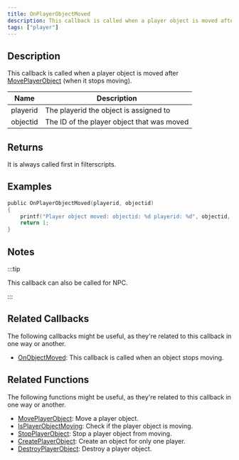```yaml
---
title: OnPlayerObjectMoved
description: This callback is called when a player object is moved after MovePlayerObject (when it stops moving).
tags: ["player"]
---
```


## Description

This callback is called when a player object is moved after [MovePlayerObject](../functions/MovePlayerObject) (when it stops moving).

| Name     | Description                                |
| -------- | ------------------------------------------ |
| playerid | The playerid the object is assigned to     |
| objectid | The ID of the player object that was moved |

## Returns

It is always called first in filterscripts.

## Examples

```c
public OnPlayerObjectMoved(playerid, objectid)
{
    printf("Player object moved: objectid: %d playerid: %d", objectid, playerid);
    return 1;
}
```

## Notes

:::tip

This callback can also be called for NPC.

:::

## Related Callbacks

The following callbacks might be useful, as they're related to this callback in one way or another. 

- [OnObjectMoved](OnObjectMoved): This callback is called when an object stops moving.


## Related Functions

The following functions might be useful, as they're related to this callback in one way or another. 

- [MovePlayerObject](../functions/MovePlayerObject): Move a player object.
- [IsPlayerObjectMoving](../functions/IsPlayerObjectMoving): Check if the player object is moving.
- [StopPlayerObject](../functions/StopPlayerObject): Stop a player object from moving.
- [CreatePlayerObject](../functions/CreatePlayerObject): Create an object for only one player.
- [DestroyPlayerObject](../functions/DestroyPlayerObject): Destroy a player object.
